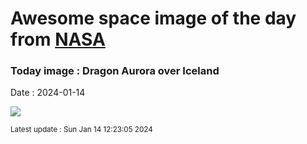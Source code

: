 
# Awesome space image of the day from [NASA](https://api.nasa.gov/)

### Today image : Dragon Aurora over Iceland
Date : 2024-01-14

![](https://apod.nasa.gov/apod/image/2401/DragonAurora_Zhang_960.jpg)

<small>Latest update : Sun Jan 14 12:23:05 2024</small>
        
